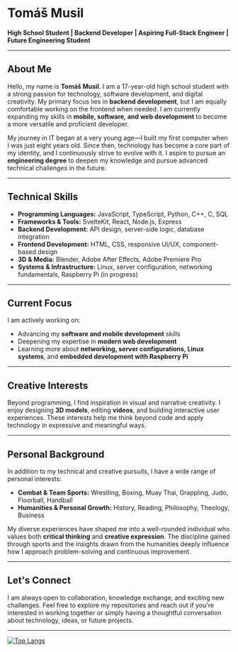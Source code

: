 # Tomáš Musil

**High School Student | Backend Developer | Aspiring Full-Stack Engineer | Future Engineering Student**

---

## About Me

Hello, my name is **Tomáš Musil**. I am a 17-year-old high school student with a strong passion for technology, software development, and digital creativity. My primary focus lies in **backend development**, but I am equally comfortable working on the frontend when needed. I am currently expanding my skills in **mobile, software, and web development** to become a more versatile and proficient developer.

My journey in IT began at a very young age—I built my first computer when I was just eight years old. Since then, technology has become a core part of my identity, and I continuously strive to evolve with it. I aspire to pursue an **engineering degree** to deepen my knowledge and pursue advanced technical challenges in the future.

---

## Technical Skills

- **Programming Languages:** JavaScript, TypeScript, Python, C++, C, SQL
- **Frameworks & Tools:** SvelteKit, React, Node.js, Express
- **Backend Development:** API design, server-side logic, database integration
- **Frontend Development:** HTML, CSS, responsive UI/UX, component-based design
- **3D & Media:** Blender, Adobe After Effects, Adobe Premiere Pro
- **Systems & Infrastructure:** Linux, server configuration, networking fundamentals, Raspberry Pi (in progress)

---

## Current Focus

I am actively working on:

- Advancing my **software and mobile development** skills
- Deepening my expertise in **modern web development**
- Learning more about **networking, server configurations, Linux systems**, and **embedded development with Raspberry Pi**

---

## Creative Interests

Beyond programming, I find inspiration in visual and narrative creativity. I enjoy designing **3D models**, editing **videos**, and building interactive user experiences. These interests help me think beyond code and apply technology in expressive and meaningful ways.

---

## Personal Background

In addition to my technical and creative pursuits, I have a wide range of personal interests:

- **Combat & Team Sports:** Wrestling, Boxing, Muay Thai, Grappling, Judo, Floorball, Handball  
- **Humanities & Personal Growth:** History, Reading, Philosophy, Theology, Business

My diverse experiences have shaped me into a well-rounded individual who values both **critical thinking** and **creative expression**. The discipline gained through sports and the insights drawn from the humanities deeply influence how I approach problem-solving and continuous improvement.

---

## Let's Connect

I am always open to collaboration, knowledge exchange, and exciting new challenges. Feel free to explore my repositories and reach out if you're interested in working together or simply having a thoughtful conversation about technology, ideas, or future projects.

---


[![Top Langs](https://github-readme-stats.vercel.app/api/top-langs/?username=TomasMusi&layout=compact&hide=html&theme=default)](https://github.com/TomasMusi)
